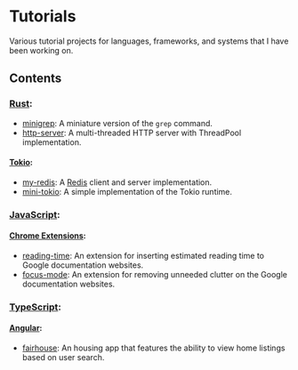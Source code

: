 # Tutorials

Various tutorial projects for languages, frameworks, and systems that I have been working on.

## Contents

### [Rust](https://www.rust-lang.org/):

- [minigrep](./rust/minigrep/): A miniature version of the `grep` command.
- [http-server](./rust/http-server/): A multi-threaded HTTP server with ThreadPool implementation.

#### [Tokio](https://tokio.rs/):

- [my-redis](./rust/tokio/my-redis/): A [Redis](https://redis.io/) client and server implementation.
- [mini-tokio](./rust/tokio/mini-tokio/): A simple implementation of the Tokio runtime.

### [JavaScript](https://www.ecma-international.org/publications-and-standards/standards/ecma-262/):

#### [Chrome Extensions](https://developer.chrome.com/docs/extensions/):

- [reading-time](./javascript/chrome-extension/reading-time/): An extension for inserting estimated reading time to Google documentation websites.
- [focus-mode](./javascript/chrome-extension/focus-mode/): An extension for removing unneeded clutter on the Google documentation websites.

### [TypeScript](https://www.typescriptlang.org/):

#### [Angular](https://angular.io/):

- [fairhouse](./typescript/angular/fairhouse/): An housing app that features the ability to view home listings based on user search.
